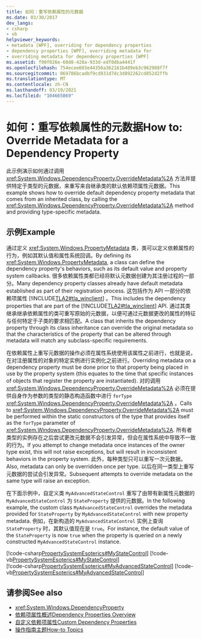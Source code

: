 ```yaml
---
title: 如何：重写依赖属性的元数据
ms.date: 03/30/2017
dev_langs:
- csharp
- vb
helpviewer_keywords:
- metadata [WPF], overriding for dependency properties
- dependency properties [WPF], overriding metadata for
- overriding metadata for dependency properties [WPF]
ms.assetid: f90f026e-60d8-428a-933d-edf0dba4441f
ms.openlocfilehash: 754ecee603e44356a362161b489eb3c962988f7f
ms.sourcegitcommit: 069786bcadbf9cd931d7dc3d892262cd852d2ffb
ms.translationtype: MT
ms.contentlocale: zh-CN
ms.lasthandoff: 03/19/2021
ms.locfileid: "104665869"
---
```

# <a name="how-to-override-metadata-for-a-dependency-property"></a><span data-ttu-id="24335-102">如何：重写依赖属性的元数据</span><span class="sxs-lookup"><span data-stu-id="24335-102">How to: Override Metadata for a Dependency Property</span></span>
<span data-ttu-id="24335-103">此示例演示如何通过调用 <xref:System.Windows.DependencyProperty.OverrideMetadata%2A> 方法并提供特定于类型的元数据，来重写来自继承类的默认依赖项属性元数据。</span><span class="sxs-lookup"><span data-stu-id="24335-103">This example shows how to override default dependency property metadata that comes from an inherited class, by calling the <xref:System.Windows.DependencyProperty.OverrideMetadata%2A> method and providing type-specific metadata.</span></span>  
  
## <a name="example"></a><span data-ttu-id="24335-104">示例</span><span class="sxs-lookup"><span data-stu-id="24335-104">Example</span></span>  
 <span data-ttu-id="24335-105">通过定义 <xref:System.Windows.PropertyMetadata> 类，类可以定义依赖属性的行为，例如其默认值和属性系统回调。</span><span class="sxs-lookup"><span data-stu-id="24335-105">By defining its <xref:System.Windows.PropertyMetadata>, a class can define the dependency property's behaviors, such as its default value and property system callbacks.</span></span> <span data-ttu-id="24335-106">很多依赖属性类都已经将默认元数据创建为其注册过程的一部分。</span><span class="sxs-lookup"><span data-stu-id="24335-106">Many dependency property classes already have default metadata established as part of their registration process.</span></span> <span data-ttu-id="24335-107">这包括作为 API 一部分的依赖项属性 [!INCLUDE[TLA2#tla_winclient](../../../includes/tla2sharptla-winclient-md.md)] 。</span><span class="sxs-lookup"><span data-stu-id="24335-107">This includes the dependency properties that are part of the [!INCLUDE[TLA2#tla_winclient](../../../includes/tla2sharptla-winclient-md.md)] API.</span></span> <span data-ttu-id="24335-108">通过其类继承继承依赖属性的类可重写原始的元数据，以便可通过元数据更改的属性的特征与任何特定于子类的要求相匹配。</span><span class="sxs-lookup"><span data-stu-id="24335-108">A class that inherits the dependency property through its class inheritance can override the original metadata so that the characteristics of the property that can be altered through metadata will match any subclass-specific requirements.</span></span>  
  
 <span data-ttu-id="24335-109">在依赖属性上重写元数据的操作必须在属性系统使用该属性之前进行，也就是说，在对注册属性的对象的特定实例进行实例化之前进行。</span><span class="sxs-lookup"><span data-stu-id="24335-109">Overriding metadata on a dependency property must be done prior to that property being placed in use by the property system (this equates to the time that specific instances of objects that register the property are instantiated).</span></span> <span data-ttu-id="24335-110">对的调用 <xref:System.Windows.DependencyProperty.OverrideMetadata%2A> 必须在提供自身作为参数的类型的静态构造函数中进行 `forType` <xref:System.Windows.DependencyProperty.OverrideMetadata%2A> 。</span><span class="sxs-lookup"><span data-stu-id="24335-110">Calls to <xref:System.Windows.DependencyProperty.OverrideMetadata%2A> must be performed within the static constructors of the type that provides itself as the `forType` parameter of <xref:System.Windows.DependencyProperty.OverrideMetadata%2A>.</span></span> <span data-ttu-id="24335-111">所有者类型的实例存在之后尝试更改元数据不会引发异常，但会在属性系统中导致不一致的行为。</span><span class="sxs-lookup"><span data-stu-id="24335-111">If you attempt to change metadata once instances of the owner type exist, this will not raise exceptions, but will result in inconsistent behaviors in the property system.</span></span> <span data-ttu-id="24335-112">此外，每种类型只可以重写一次元数据。</span><span class="sxs-lookup"><span data-stu-id="24335-112">Also, metadata can only be overridden once per type.</span></span> <span data-ttu-id="24335-113">以后在同一类型上重写元数据的尝试会引发异常。</span><span class="sxs-lookup"><span data-stu-id="24335-113">Subsequent attempts to override metadata on the same type will raise an exception.</span></span>  
  
 <span data-ttu-id="24335-114">在下面示例中，自定义类 `MyAdvancedStateControl` 重写了由带有新属性元数据的 `MyAdvancedStateControl` 为 `StateProperty` 提供的元数据。</span><span class="sxs-lookup"><span data-stu-id="24335-114">In the following example, the custom class `MyAdvancedStateControl` overrides the metadata provided for `StateProperty` by `MyAdvancedStateControl` with new property metadata.</span></span> <span data-ttu-id="24335-115">例如，在新构造的 `MyAdvancedStateControl` 实例上查询 `StateProperty` 时，其默认值现在是 `true`。</span><span class="sxs-lookup"><span data-stu-id="24335-115">For instance, the default value of the `StateProperty` is now `true` when the property is queried on a newly constructed `MyAdvancedStateControl` instance.</span></span>  
  
 [!code-csharp[PropertySystemEsoterics#MyStateControl](~/samples/snippets/csharp/VS_Snippets_Wpf/PropertySystemEsoterics/CSharp/SDKSampleLibrary/class1.cs#mystatecontrol)]
 [!code-vb[PropertySystemEsoterics#MyStateControl](~/samples/snippets/visualbasic/VS_Snippets_Wpf/PropertySystemEsoterics/visualbasic/sdksamplelibrary/class1.vb#mystatecontrol)]  
[!code-csharp[PropertySystemEsoterics#MyAdvancedStateControl](~/samples/snippets/csharp/VS_Snippets_Wpf/PropertySystemEsoterics/CSharp/SDKSampleLibrary/class1.cs#myadvancedstatecontrol)]
[!code-vb[PropertySystemEsoterics#MyAdvancedStateControl](~/samples/snippets/visualbasic/VS_Snippets_Wpf/PropertySystemEsoterics/visualbasic/sdksamplelibrary/class1.vb#myadvancedstatecontrol)]  
  
## <a name="see-also"></a><span data-ttu-id="24335-116">请参阅</span><span class="sxs-lookup"><span data-stu-id="24335-116">See also</span></span>

- <xref:System.Windows.DependencyProperty>
- [<span data-ttu-id="24335-117">依赖项属性概述</span><span class="sxs-lookup"><span data-stu-id="24335-117">Dependency Properties Overview</span></span>](dependency-properties-overview.md)
- [<span data-ttu-id="24335-118">自定义依赖项属性</span><span class="sxs-lookup"><span data-stu-id="24335-118">Custom Dependency Properties</span></span>](custom-dependency-properties.md)
- [<span data-ttu-id="24335-119">操作指南主题</span><span class="sxs-lookup"><span data-stu-id="24335-119">How-to Topics</span></span>](properties-how-to-topics.md)
